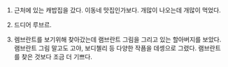 1. 근처에 있는 캐밥집을 갔다. 이동네 맛집인가보다. 개많이 나오는데 개많이 먹었다.

2. 드디어 루브르.

3. 렘브란트를 보기위해 찾아갔는데 램브란트 그림을 그리고 있는 할아버지를 보았다. 램브란트 그림 말고도 고야, 보디첼리 등 다양한 작픔을 데셍으로 그렸다. 램브란트를 찾은 것보다 조금 더 기쁘다.